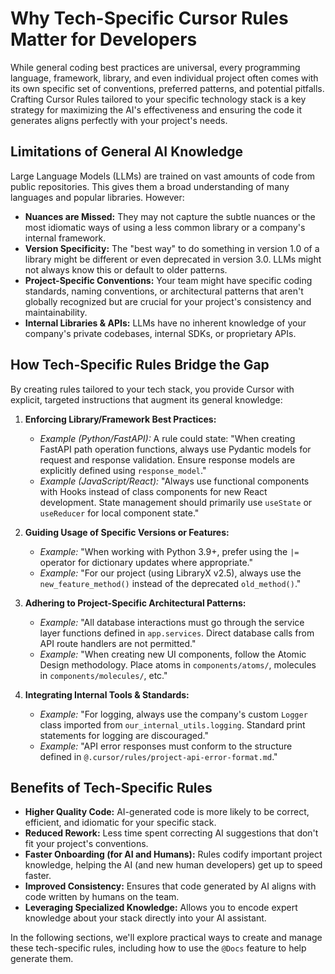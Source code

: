 # Why Tech-Specific Cursor Rules Matter for Developers

While general coding best practices are universal, every programming language, framework, library, and even individual project often comes with its own specific set of conventions, preferred patterns, and potential pitfalls. Crafting Cursor Rules tailored to your specific technology stack is a key strategy for maximizing the AI's effectiveness and ensuring the code it generates aligns perfectly with your project's needs.

## Limitations of General AI Knowledge

Large Language Models (LLMs) are trained on vast amounts of code from public repositories. This gives them a broad understanding of many languages and popular libraries. However:

-   **Nuances are Missed:** They may not capture the subtle nuances or the most idiomatic ways of using a less common library or a company's internal framework.
-   **Version Specificity:** The "best way" to do something in version 1.0 of a library might be different or even deprecated in version 3.0. LLMs might not always know this or default to older patterns.
-   **Project-Specific Conventions:** Your team might have specific coding standards, naming conventions, or architectural patterns that aren't globally recognized but are crucial for your project's consistency and maintainability.
-   **Internal Libraries & APIs:** LLMs have no inherent knowledge of your company's private codebases, internal SDKs, or proprietary APIs.

## How Tech-Specific Rules Bridge the Gap

By creating rules tailored to your tech stack, you provide Cursor with explicit, targeted instructions that augment its general knowledge:

1.  **Enforcing Library/Framework Best Practices:**
    *   *Example (Python/FastAPI):* A rule could state: "When creating FastAPI path operation functions, always use Pydantic models for request and response validation. Ensure response models are explicitly defined using `response_model`."
    *   *Example (JavaScript/React):* "Always use functional components with Hooks instead of class components for new React development. State management should primarily use `useState` or `useReducer` for local component state."

2.  **Guiding Usage of Specific Versions or Features:**
    *   *Example:* "When working with Python 3.9+, prefer using the `|=` operator for dictionary updates where appropriate."
    *   *Example:* "For our project (using LibraryX v2.5), always use the `new_feature_method()` instead of the deprecated `old_method()`."

3.  **Adhering to Project-Specific Architectural Patterns:**
    *   *Example:* "All database interactions must go through the service layer functions defined in `app.services`. Direct database calls from API route handlers are not permitted."
    *   *Example:* "When creating new UI components, follow the Atomic Design methodology. Place atoms in `components/atoms/`, molecules in `components/molecules/`, etc."

4.  **Integrating Internal Tools & Standards:**
    *   *Example:* "For logging, always use the company's custom `Logger` class imported from `our_internal_utils.logging`. Standard print statements for logging are discouraged."
    *   *Example:* "API error responses must conform to the structure defined in `@.cursor/rules/project-api-error-format.md`."

## Benefits of Tech-Specific Rules

-   **Higher Quality Code:** AI-generated code is more likely to be correct, efficient, and idiomatic for your specific stack.
-   **Reduced Rework:** Less time spent correcting AI suggestions that don't fit your project's conventions.
-   **Faster Onboarding (for AI and Humans):** Rules codify important project knowledge, helping the AI (and new human developers) get up to speed faster.
-   **Improved Consistency:** Ensures that code generated by AI aligns with code written by humans on the team.
-   **Leveraging Specialized Knowledge:** Allows you to encode expert knowledge about your stack directly into your AI assistant.

In the following sections, we'll explore practical ways to create and manage these tech-specific rules, including how to use the `@Docs` feature to help generate them. 